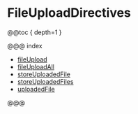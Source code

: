 # FileUploadDirectives

@@toc { depth=1 }

@@@ index

* [fileUpload](fileUpload.md)
* [fileUploadAll](fileUploadAll.md)
* [storeUploadedFile](storeUploadedFile.md)
* [storeUploadedFiles](storeUploadedFiles.md)
* [uploadedFile](uploadedFile.md)

@@@

